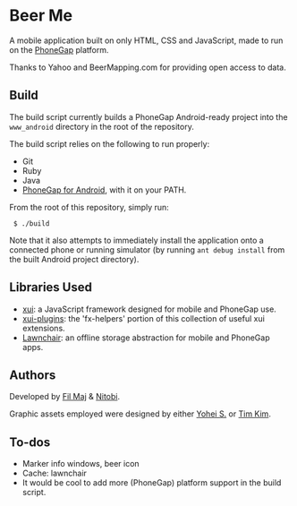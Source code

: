 Beer Me
====

A mobile application built on only HTML, CSS and JavaScript, made to run on the [PhoneGap](http://www.phonegap.com) platform.

Thanks to Yahoo and BeerMapping.com for providing open access to data.

Build
----

The build script currently builds a PhoneGap Android-ready project into the `www_android` directory in the root of the repository.

The build script relies on the following to run properly:

- Git
- Ruby
- Java
- [PhoneGap for Android](http://www.github.com/phonegap/phonegap-android), with it on your PATH.

From the root of this repository, simply run:

     $ ./build
     
Note that it also attempts to immediately install the application onto a connected phone or running simulator (by running `ant debug install` from the built Android project directory).

Libraries Used
----
- [xui](http://www.github.com/xui/xui): a JavaScript framework designed for mobile and PhoneGap use.
- [xui-plugins](http://www.github.com/xui/xui-plugins): the 'fx-helpers' portion of this collection of useful xui extensions.
- [Lawnchair](http://www.github.com/xui/lawnchair): an offline storage abstraction for mobile and PhoneGap apps.

Authors
----

Developed by [Fil Maj](http://www.twitter.com/filmaj) & [Nitobi](http://www.nitobi.com).

Graphic assets employed were designed by either [Yohei S.](http://www.twitter.com/yoheis) or [Tim Kim](http://www.twitter.com/timkim).

To-dos
----
- Marker info windows, beer icon
- Cache: lawnchair
- It would be cool to add more (PhoneGap) platform support in the build script.